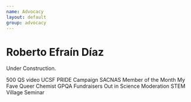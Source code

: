 ```yaml
---
name: Advocacy
layout: default
group: advocacy
---
```


<!-- <img src="/static/img/Giving_microed_talk.jpg" class="img-responsive center-block" alt="Giving a talk about recent developments in electron crystallography, February 2014"/> -->

<h1 class="text-center">Roberto Efraín Díaz</h1>

<p class="lead text-center">
Under Construction.
<!-- I am a structural biologist with a special interest in emerging computational and experimental methods in electron microscopy. I am working as a postdoc with [Danielle Grotjahn](https://www.scripps.edu/faculty/grotjahn/), using FIB/SEM technology to quantify mitochondrial morphology and solve _in situ_ protein structures.    
I received my PhD in biophysics from UCSF in the lab of [James Fraser](http://fraserlab.com), where I developed methods for the building and validating atomic models generated from single particle electron microscopy, as well as investigating the mechanisms of activity of mammalian chitinases.    
Before that, I was an undergraduate at Stanford University studying Biological Chemistry, where I worked with [Elizabeth Sattely](http://www.stanford.edu/group/sattelygroup/cgi-bin/wordpress/) investigating bacterial degradation of the plant polymer lignin.   
Beyond my scientific interests, I am excited about food and cooking, coffee, 3D printing, and games (tabletop, board, and video games all qualify). -->

500 QS video
UCSF PRIDE Campaign
SACNAS Member of the Month
My Fave Queer Chemist
GPQA Fundraisers
Out in Science Moderation
STEM Village Seminar
</p>
